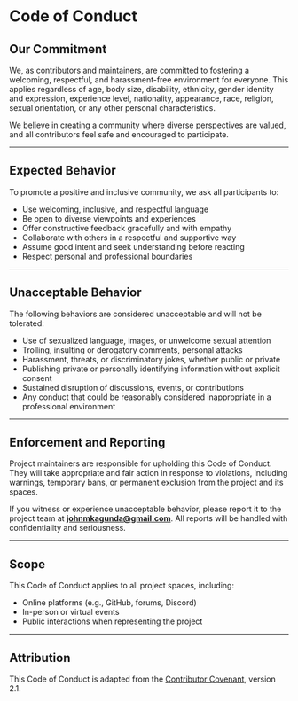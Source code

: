 # Code of Conduct

## Our Commitment

We, as contributors and maintainers, are committed to fostering a welcoming, respectful, and harassment-free environment for everyone. This applies regardless of age, body size, disability, ethnicity, gender identity and expression, experience level, nationality, appearance, race, religion, sexual orientation, or any other personal characteristics.

We believe in creating a community where diverse perspectives are valued, and all contributors feel safe and encouraged to participate.

---

## Expected Behavior

To promote a positive and inclusive community, we ask all participants to:

- Use welcoming, inclusive, and respectful language
- Be open to diverse viewpoints and experiences
- Offer constructive feedback gracefully and with empathy
- Collaborate with others in a respectful and supportive way
- Assume good intent and seek understanding before reacting
- Respect personal and professional boundaries

---

## Unacceptable Behavior

The following behaviors are considered unacceptable and will not be tolerated:

- Use of sexualized language, images, or unwelcome sexual attention
- Trolling, insulting or derogatory comments, personal attacks
- Harassment, threats, or discriminatory jokes, whether public or private
- Publishing private or personally identifying information without explicit consent
- Sustained disruption of discussions, events, or contributions
- Any conduct that could be reasonably considered inappropriate in a professional environment

---

## Enforcement and Reporting

Project maintainers are responsible for upholding this Code of Conduct. They will take appropriate and fair action in response to violations, including warnings, temporary bans, or permanent exclusion from the project and its spaces.

If you witness or experience unacceptable behavior, please report it to the project team at **<johnmkagunda@gmail.com>**. All reports will be handled with confidentiality and seriousness.

---

## Scope

This Code of Conduct applies to all project spaces, including:

- Online platforms (e.g., GitHub, forums, Discord)
- In-person or virtual events
- Public interactions when representing the project

---

## Attribution

This Code of Conduct is adapted from the [Contributor Covenant](https://www.contributor-covenant.org), version 2.1.
